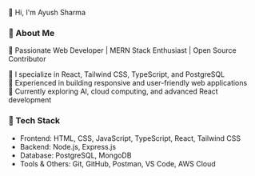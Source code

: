 👋 Hi, I'm Ayush Sharma

### 👀 About Me
🚀 Passionate Web Developer | MERN Stack Enthusiast | Open Source Contributor  

🔹 I specialize in React, Tailwind CSS, TypeScript, and PostgreSQL  
🔹 Experienced in building responsive and user-friendly web applications  
🔹 Currently exploring AI, cloud computing, and advanced React development 

### 🔧 Tech Stack
- Frontend: HTML, CSS, JavaScript, TypeScript, React, Tailwind CSS  
- Backend: Node.js, Express.js  
- Database: PostgreSQL, MongoDB  
- Tools & Others: Git, GitHub, Postman, VS Code, AWS Cloud


<!---
Ayush20010627/Ayush20010627 is a ✨ special ✨ repository because its `README.md` (this file) appears on your GitHub profile.
You can click the Preview link to take a look at your changes.
--->
